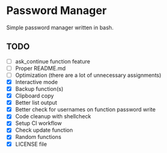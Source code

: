 # Password Manager
Simple password manager written in bash.

## TODO
- [ ] ask_continue function feature
- [ ] Proper README.md
- [ ] Optimization (there are a lot of unnecessary assignments)
- [X] Interactive mode
- [X] Backup function(s)
- [X] Clipboard copy
- [X] Better list output
- [X] Better check for usernames on function password write
- [X] Code cleanup with shellcheck
- [X] Setup CI workflow
- [X] Check update function
- [X] Random functions
- [X] LICENSE file
